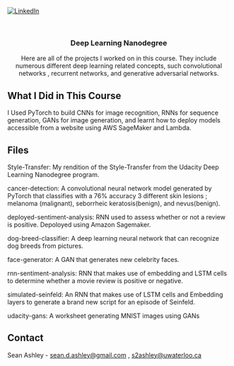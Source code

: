 <!--
*** Thanks for checking out the Best-README-Template. If you have a suggestion
*** that would make this better, please fork the repo and create a pull request
*** or simply open an issue with the tag "enhancement".
*** Thanks again! Now go create something AMAZING! :D
-->



<!-- PROJECT SHIELDS -->
<!--
*** I'm using markdown "reference style" links for readability.
*** Reference links are enclosed in brackets [ ] instead of parentheses ( ).
*** See the bottom of this document for the declaration of the reference variables
*** for contributors-url, forks-url, etc. This is an optional, concise syntax you may use.
*** https://www.markdownguide.org/basic-syntax/#reference-style-links
-->

[![LinkedIn][linkedin-shield]][linkedin-url]



<!-- PROJECT LOGO -->
<br />
  <h3 align="center">Deep Learning Nanodegree</h3>
  
  <p align="center">
    Here are all of the projects I worked on in this course. They include numerous different deep learning related concepts, such convolutional networks , recurrent networks, and generative adversarial networks.

<!-- ABOUT THE PROJECT -->
## What I Did in This Course
I Used PyTorch to build CNNs for image recognition, RNNs for sequence generation, GANs for image generation, and learnt how to deploy models accessible from a website using AWS SageMaker and Lambda.
 
## Files
  Style-Transfer: My rendition of the Style-Transfer from the Udacity Deep Learning Nanodegree program.
  
  cancer-detection: A convolutional neural network model generated by PyTorch that classifies with a 76% accuracy 3 different skin lesions ; melanoma (malignant), seborrheic keratosis(benign), and nevus(benign).
  
  deployed-sentiment-analysis: RNN used to assess whether or not a review is positive. Depoloyed using Amazon Sagemaker. 
  
  dog-breed-classifier: A deep learning neural network that can recognize dog breeds from pictures.
  
  face-generator: A GAN that generates new celebrity faces.
  
  rnn-sentiment-analysis: RNN that makes use of embedding and LSTM cells to determine whether a movie review is positive or negative.
  
  simulated-seinfeld: An RNN that makes use of LSTM cells and Embedding layers to generate a brand new script for an episode of Seinfeld. 
  
  udacity-gans: A worksheet generating MNIST images using GANs

<!-- CONTACT -->
## Contact

Sean Ashley - sean.d.ashley@gmail.com , s2ashley@uwaterloo.ca






<!-- MARKDOWN LINKS & IMAGES -->
<!-- https://www.markdownguide.org/basic-syntax/#reference-style-links -->
[contributors-shield]: https://img.shields.io/github/contributors/othneildrew/Best-README-Template.svg?style=for-the-badge
[contributors-url]: https://github.com/othneildrew/Best-README-Template/graphs/contributors
[forks-shield]: https://img.shields.io/github/forks/othneildrew/Best-README-Template.svg?style=for-the-badge
[forks-url]: https://github.com/othneildrew/Best-README-Template/network/members
[stars-shield]: https://img.shields.io/github/stars/othneildrew/Best-README-Template.svg?style=for-the-badge
[stars-url]: https://github.com/othneildrew/Best-README-Template/stargazers
[issues-shield]: https://img.shields.io/github/issues/othneildrew/Best-README-Template.svg?style=for-the-badge
[issues-url]: https://github.com/othneildrew/Best-README-Template/issues
[license-shield]: https://img.shields.io/github/license/othneildrew/Best-README-Template.svg?style=for-the-badge
[license-url]: https://github.com/othneildrew/Best-README-Template/blob/master/LICENSE.txt
[linkedin-shield]: https://img.shields.io/badge/-LinkedIn-black.svg?style=for-the-badge&logo=linkedin&colorB=555
[linkedin-url]: https://www.linkedin.com/in/sean-ashley/
[product-screenshot]: images/screenshot.png
